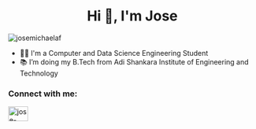 <h1 align="center">Hi 👋, I'm Jose</h1>
<p align="left"> <img src="https://komarev.com/ghpvc/?username=josemichaelaf&label=Profile%20views&color=0e75b6&style=flat" alt="josemichaelaf" /> </p>

- 👩‍💻 I'm a Computer and Data Science Engineering Student
- 📚 I’m doing my B.Tech from Adi Shankara Institute of Engineering and Technology

<h3 align="left">Connect with me:</h3>
<p align="left">
<a href="https://linkedin.com/in/jose-michael-a-f-90374b290" target="blank"><img align="center" src="https://raw.githubusercontent.com/rahuldkjain/github-profile-readme-generator/master/src/images/icons/Social/linked-in-alt.svg" alt="jose-michael-a-f-90374b290" height="30" width="40" /></a>
</p>
